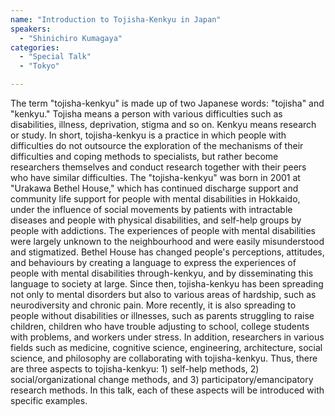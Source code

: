 ```yaml
---
name: "Introduction to Tojisha-Kenkyu in Japan"
speakers:
  - "Shinichiro Kumagaya"
categories:
  - "Special Talk"
  - "Tokyo"

---
```


The term "tojisha-kenkyu" is made up of two Japanese words: "tojisha" and "kenkyu." Tojisha means a person with various difficulties such as disabilities, illness, deprivation, stigma and so on. Kenkyu means research or study. In short, tojisha-kenkyu is a practice in which people with difficulties do not outsource the exploration of the mechanisms of their difficulties and coping methods to specialists, but rather become researchers themselves and conduct research together with their peers who have similar difficulties. The "tojisha-kenkyu" was born in 2001 at "Urakawa Bethel House," which has continued discharge support and community life support for people with mental disabilities in Hokkaido, under the influence of social movements by patients with intractable diseases and people with physical disabilities, and self-help groups by people with addictions. The experiences of people with mental disabilities were largely unknown to the neighbourhood and were easily misunderstood and stigmatized. Bethel House has changed people's perceptions, attitudes, and behaviours by creating a language to express the experiences of people with mental disabilities through-kenkyu, and by disseminating this language to society at large. Since then, tojisha-kenkyu has been spreading not only to mental disorders but also to various areas of hardship, such as neurodiversity and chronic pain. More recently, it is also spreading to people without disabilities or illnesses, such as parents struggling to raise children, children who have trouble adjusting to school, college students with problems, and workers under stress. In addition, researchers in various fields such as medicine, cognitive science, engineering, architecture, social science, and philosophy are collaborating with tojisha-kenkyu. Thus, there are three aspects to tojisha-kenkyu: 1) self-help methods, 2) social/organizational change methods, and 3) participatory/emancipatory research methods. In this talk, each of these aspects will be introduced with specific examples.
